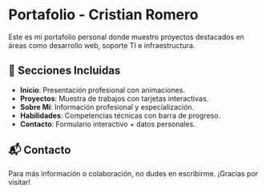 # Portafolio - Cristian Romero

Este es mi portafolio personal donde muestro proyectos destacados en áreas como desarrollo web, soporte TI e infraestructura.

## 🧩 Secciones Incluidas
- **Inicio**: Presentación profesional con animaciones.
- **Proyectos**: Muestra de trabajos con tarjetas interactivas.
- **Sobre Mí**: Información profesional y especialización.
- **Habilidades**: Competencias técnicas con barra de progreso.
- **Contacto**: Formulario interactivo + datos personales.

## 📬 Contacto
Para más información o colaboración, no dudes en escribirme. ¡Gracias por visitar!
